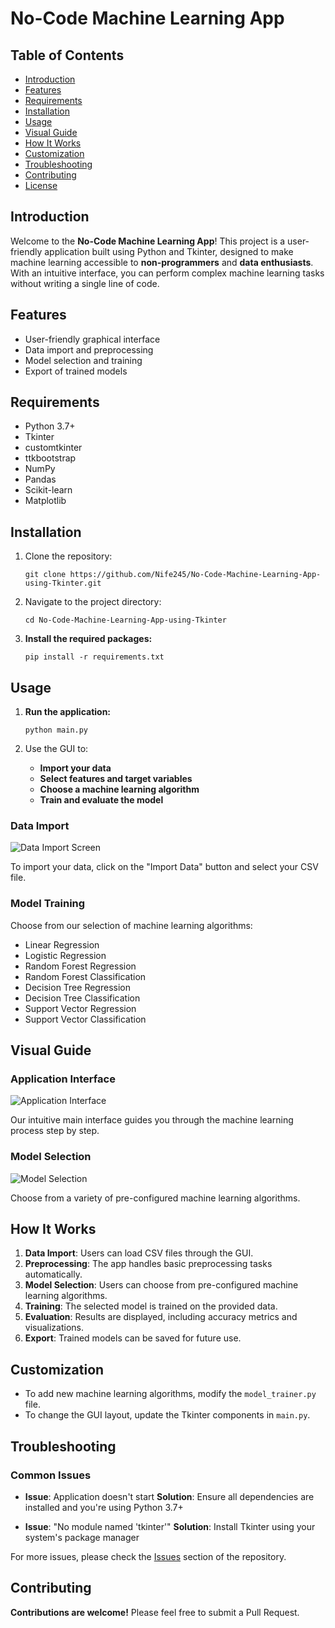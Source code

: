 # No-Code Machine Learning App

## Table of Contents
- [Introduction](#introduction)
- [Features](#features)
- [Requirements](#requirements)
- [Installation](#installation)
- [Usage](#usage)
- [Visual Guide](#visual-guide)
- [How It Works](#how-it-works)
- [Customization](#customization)
- [Troubleshooting](#troubleshooting)
- [Contributing](#contributing)
- [License](#license)

## Introduction

Welcome to the **No-Code Machine Learning App**! This project is a user-friendly application built using Python and Tkinter, designed to make machine learning accessible to **non-programmers** and **data enthusiasts**. With an intuitive interface, you can perform complex machine learning tasks without writing a single line of code.

## Features

- User-friendly graphical interface
- Data import and preprocessing
- Model selection and training
- Export of trained models

## Requirements

- Python 3.7+
- Tkinter
- customtkinter
- ttkbootstrap
- NumPy
- Pandas
- Scikit-learn
- Matplotlib

## Installation

1. Clone the repository:
   ```
   git clone https://github.com/Nife245/No-Code-Machine-Learning-App-using-Tkinter.git
   ```

2. Navigate to the project directory:
   ```
   cd No-Code-Machine-Learning-App-using-Tkinter
   ```

3. **Install the required packages:**
   ```
   pip install -r requirements.txt
   ```

## Usage

1. **Run the application:**
   ```
   python main.py
   ```

2. Use the GUI to:
   - __Import your data__
   - __Select features and target variables__
   - __Choose a machine learning algorithm__
   - __Train and evaluate the model__

### Data Import

![Data Import Screen](images/data_import_screen.png "Data Import Interface")

To import your data, click on the "Import Data" button and select your CSV file.

### Model Training

Choose from our selection of machine learning algorithms:

- Linear Regression
- Logistic Regression 
- Random Forest Regression
- Random Forest Classification
- Decision Tree Regression
- Decision Tree Classification 
- Support Vector Regression
- Support Vector Classification 

## Visual Guide

### Application Interface
![Application Interface](images/app_interface.png "Main Application Interface")

Our intuitive main interface guides you through the machine learning process step by step.

### Model Selection
![Model Selection](images/model_selection.png "Model Selection Screen")

Choose from a variety of pre-configured machine learning algorithms.

## How It Works

1. **Data Import**: Users can load CSV files through the GUI.
2. **Preprocessing**: The app handles basic preprocessing tasks automatically.
3. **Model Selection**: Users can choose from pre-configured machine learning algorithms.
4. **Training**: The selected model is trained on the provided data.
5. **Evaluation**: Results are displayed, including accuracy metrics and visualizations.
6. **Export**: Trained models can be saved for future use.

## Customization

- To add new machine learning algorithms, modify the `model_trainer.py` file.
- To change the GUI layout, update the Tkinter components in `main.py`.

## Troubleshooting

### Common Issues

- **Issue**: Application doesn't start
  **Solution**: Ensure all dependencies are installed and you're using Python 3.7+

- **Issue**: "No module named 'tkinter'"
  **Solution**: Install Tkinter using your system's package manager

For more issues, please check the [Issues](https://github.com/yourusername/no-code-ml-app/issues) section of the repository.

## Contributing

**Contributions are welcome!** Please feel free to submit a Pull Request.
